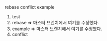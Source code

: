 rebase conflict example
1. test
2. rebase => 마스터 브랜치에서 여기를 수정했다.
3. example => 마스터 브랜치에서 여기를 수정했다.
4. conflict